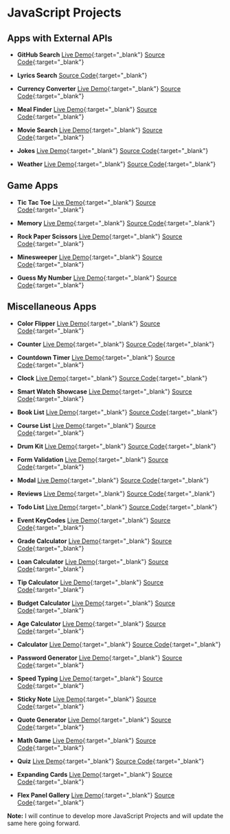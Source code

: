 # JavaScript Projects

## Apps with External APIs

- **GitHub Search** [Live Demo](http://praveenorugantitech.github.io/praveenorugantitech-github-search-js/Demo/){:target="_blank"} [Source Code](https://github.com/praveenorugantitech/praveenorugantitech-github-search-js){:target="_blank"}

- **Lyrics Search** [Source Code](https://github.com/praveenorugantitech/praveenorugantitech-lyrics-search-js){:target="_blank"}

- **Currency Converter** [Live Demo](http://praveenorugantitech.github.io/praveenorugantitech-currency-converter-js/Demo){:target="_blank"} [Source Code](https://github.com/praveenorugantitech/praveenorugantitech-currency-converter-js){:target="_blank"}

- **Meal Finder** [Live Demo](http://praveenorugantitech.github.io/praveenorugantitech-meal-finder-js/Demo/){:target="_blank"} [Source Code](https://github.com/praveenorugantitech/praveenorugantitech-meal-finder-js){:target="_blank"}

- **Movie Search** [Live Demo](http://praveenorugantitech.github.io/praveenorugantitech-movie-search-js/Demo/){:target="_blank"} [Source Code](https://github.com/praveenorugantitech/praveenorugantitech-movie-search-js){:target="_blank"}

- **Jokes** [Live Demo](https://praveenorugantitech.github.io/praveenorugantitech-jokes-js/Demo/){:target="_blank"} [Source Code](https://github.com/praveenorugantitech/praveenorugantitech-jokes-js){:target="_blank"}

- **Weather** [Live Demo](http://praveenorugantitech.github.io/praveenorugantitech-weather-js/Demo/){:target="_blank"} [Source Code](https://github.com/praveenorugantitech/praveenorugantitech-weather-js){:target="_blank"}

## Game Apps

- **Tic Tac Toe** [Live Demo](http://praveenorugantitech.github.io/praveenorugantitech-tic-tac-toe-js/Demo/){:target="_blank"} [Source Code](https://github.com/praveenorugantitech/praveenorugantitech-tic-tac-toe-js){:target="_blank"}

- **Memory** [Live Demo](http://praveenorugantitech.github.io/praveenorugantitech-memory-js/Demo/){:target="_blank"} [Source Code](https://github.com/praveenorugantitech/praveenorugantitech-memory-js){:target="_blank"}

- **Rock Paper Scissors** [Live Demo](https://praveenorugantitech.github.io/praveenorugantitech-rock-paper-scissors-js/Demo/){:target="_blank"} [Source Code](https://github.com/praveenorugantitech/praveenorugantitech-rock-paper-scissors-js){:target="_blank"}

- **Minesweeper** [Live Demo](https://praveenorugantitech.github.io/praveenorugantitech-minesweeper-js/Demo/){:target="_blank"} [Source Code](https://github.com/praveenorugantitech/praveenorugantitech-minesweeper-js){:target="_blank"}

- **Guess My Number** [Live Demo](http://praveenorugantitech.github.io/praveenorugantitech-guess-my-number-js/Demo/){:target="_blank"} [Source Code](https://github.com/praveenorugantitech/praveenorugantitech-guess-my-number-js){:target="_blank"}

## Miscellaneous Apps

- **Color Flipper** [Live Demo](http://praveenorugantitech.github.io/praveenorugantitech-color-flipper-js/Demo){:target="_blank"} [Source Code](https://github.com/praveenorugantitech/praveenorugantitech-color-flipper-js){:target="_blank"}

- **Counter** [Live Demo](https://praveenorugantitech.github.io/praveenorugantitech-counter-js/Demo){:target="_blank"} [Source Code](https://github.com/praveenorugantitech/praveenorugantitech-counter-js){:target="_blank"}

- **Countdown Timer** [Live Demo](http://praveenorugantitech.github.io/praveenorugantitech-countdown-timer-js/Demo){:target="_blank"} [Source Code](https://github.com/praveenorugantitech/praveenorugantitech-countdown-timer-js){:target="_blank"}

- **Clock** [Live Demo](https://praveenorugantitech.github.io/praveenorugantitech-clock-js/Demo/){:target="_blank"} [Source Code](https://github.com/praveenorugantitech/praveenorugantitech-clock-js){:target="_blank"}

- **Smart Watch Showcase** [Live Demo](http://praveenorugantitech.github.io/praveenorugantitech-smartwatch-showcase-js/Demo/){:target="_blank"} [Source Code](https://github.com/praveenorugantitech/praveenorugantitech-smartwatch-showcase-js){:target="_blank"}

- **Book List** [Live Demo](https://praveenorugantitech.github.io/praveenorugantitech-book-list-js/Demo){:target="_blank"} [Source Code](https://github.com/praveenorugantitech/praveenorugantitech-book-list-js){:target="_blank"}

- **Course List** [Live Demo](http://praveenorugantitech.github.io/praveenorugantitech-course-list-js/Demo){:target="_blank"} [Source Code](https://github.com/praveenorugantitech/praveenorugantitech-course-list-js){:target="_blank"}

- **Drum Kit** [Live Demo](http://praveenorugantitech.github.io/praveenorugantitech-drum-kit-js/Demo){:target="_blank"} [Source Code](https://github.com/praveenorugantitech/praveenorugantitech-drum-kit-js){:target="_blank"}

- **Form Validation** [Live Demo](https://praveenorugantitech.github.io/praveenorugantitech-form-validation-js/Demo/){:target="_blank"} [Source Code](https://github.com/praveenorugantitech/praveenorugantitech-form-validation-js){:target="_blank"}

- **Modal** [Live Demo](http://praveenorugantitech.github.io/praveenorugantitech-modal-js/Demo/){:target="_blank"} [Source Code](https://github.com/praveenorugantitech/praveenorugantitech-modal-js){:target="_blank"}

- **Reviews** [Live Demo](http://praveenorugantitech.github.io/praveenorugantitech-reviews-js/Demo/){:target="_blank"} [Source Code](https://github.com/praveenorugantitech/praveenorugantitech-reviews-js){:target="_blank"}

- **Todo List** [Live Demo](http://praveenorugantitech.github.io/praveenorugantitech-todo-list-js/Demo/){:target="_blank"} [Source Code](https://github.com/praveenorugantitech/praveenorugantitech-todo-list-js){:target="_blank"}

- **Event KeyCodes** [Live Demo](https://praveenorugantitech.github.io/praveenorugantitech-event-keycodes-js/Demo/){:target="_blank"} [Source Code](https://github.com/praveenorugantitech/praveenorugantitech-event-keycodes-js){:target="_blank"}

- **Grade Calculator** [Live Demo](http://praveenorugantitech.github.io/praveenorugantitech-grade-calculator-js/Demo/){:target="_blank"} [Source Code](https://github.com/praveenorugantitech/praveenorugantitech-grade-calculator-js){:target="_blank"}

- **Loan Calculator** [Live Demo](http://praveenorugantitech.github.io/praveenorugantitech-loan-calculator-js/Demo/){:target="_blank"} [Source Code](https://github.com/praveenorugantitech/praveenorugantitech-loan-calculator-js){:target="_blank"}

- **Tip Calculator** [Live Demo](http://praveenorugantitech.github.io/praveenorugantitech-tip-calculator-js/Demo/){:target="_blank"} [Source Code](https://github.com/praveenorugantitech/praveenorugantitech-tip-calculator-js){:target="_blank"}

- **Budget Calculator** [Live Demo](https://praveenorugantitech.github.io/praveenorugantitech-budget-calculator-js/Demo){:target="_blank"} [Source Code](https://github.com/praveenorugantitech/praveenorugantitech-budget-calculator-js){:target="_blank"}

- **Age Calculator** [Live Demo](https://praveenorugantitech.github.io/praveenorugantitech-age-calculator-js/Demo){:target="_blank"} [Source Code](https://github.com/praveenorugantitech/praveenorugantitech-age-calculator-js){:target="_blank"}

- **Calculator** [Live Demo](https://praveenorugantitech.github.io/praveenorugantitech-calculator-js/Demo){:target="_blank"} [Source Code](https://github.com/praveenorugantitech/praveenorugantitech-calculator-js){:target="_blank"}

- **Password Generator** [Live Demo](http://praveenorugantitech.github.io/praveenorugantitech-password-generator-js/Demo/){:target="_blank"} [Source Code](https://github.com/praveenorugantitech/praveenorugantitech-password-generator-js){:target="_blank"}

- **Speed Typing** [Live Demo](http://praveenorugantitech.github.io/praveenorugantitech-speed-typing-js/Demo/){:target="_blank"} [Source Code](https://github.com/praveenorugantitech/praveenorugantitech-speed-typing-js){:target="_blank"}

- **Sticky Note** [Live Demo](http://praveenorugantitech.github.io/praveenorugantitech-sticky-note-js/Demo/){:target="_blank"} [Source Code](https://github.com/praveenorugantitech/praveenorugantitech-sticky-note-js){:target="_blank"}

- **Quote Generator** [Live Demo](http://praveenorugantitech.github.io/praveenorugantitech-quote-generator-js/Demo/){:target="_blank"} [Source Code](https://github.com/praveenorugantitech/praveenorugantitech-quote-generator-js){:target="_blank"}

- **Math Game** [Live Demo](http://praveenorugantitech.github.io/praveenorugantitech-math-game-js/Demo/){:target="_blank"} [Source Code](https://github.com/praveenorugantitech/praveenorugantitech-math-game-js){:target="_blank"}

- **Quiz** [Live Demo](http://praveenorugantitech.github.io/praveenorugantitech-quiz-js/Demo/){:target="_blank"} [Source Code](https://github.com/praveenorugantitech/praveenorugantitech-quiz-js){:target="_blank"}

- **Expanding Cards** [Live Demo](https://praveenorugantitech.github.io/praveenorugantitech-expanding-cards-js/Demo){:target="_blank"} [Source Code](https://github.com/praveenorugantitech/praveenorugantitech-expanding-cards-js){:target="_blank"}

- **Flex Panel Gallery** [Live Demo](https://praveenorugantitech.github.io/praveenorugantitech-flex-panel-gallery-js/Demo/){:target="_blank"} [Source Code](https://github.com/praveenorugantitech/praveenorugantitech-flex-panel-gallery-js){:target="_blank"}

**Note:** I will continue to develop more JavaScript Projects and will update the same here going forward.







